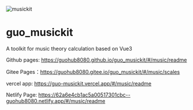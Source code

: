 
![musickit](https://user-images.githubusercontent.com/41369069/173718588-d3fbf24d-33d3-417d-8b67-265e77b09d82.png)


# guo_musickit

A toolkit for music theory calculation based on Vue3

Github pages: https://guohub8080.github.io/guo_musickit/#/music/readme

Gitee Pages：https://guohub8080.gitee.io/guo_musickit/#/music/scales

vercel app: https://guo-musickit.vercel.app/#/music/readme

Netlify Page: https://62a6e4cb1ac5a00517301cbc--guohub8080.netlify.app/#/music/readme
